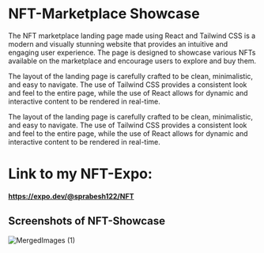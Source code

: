 # NFT-Marketplace Showcase

The NFT marketplace landing page made using React and Tailwind CSS is a modern and visually stunning website that provides an intuitive and engaging user experience. The page is designed to showcase various NFTs available on the marketplace and encourage users to explore and buy them.

The layout of the landing page is carefully crafted to be clean, minimalistic, and easy to navigate. The use of Tailwind CSS provides a consistent look and feel to the entire page, while the use of React allows for dynamic and interactive content to be rendered in real-time.

The layout of the landing page is carefully crafted to be clean, minimalistic, and easy to navigate. The use of Tailwind CSS provides a consistent look and feel to the entire page, while the use of React allows for dynamic and interactive content to be rendered in real-time.

# Link to my NFT-Expo: 
#### https://expo.dev/@sprabesh122/NFT

## Screenshots of NFT-Showcase
![MergedImages (1)](https://user-images.githubusercontent.com/88088638/236325035-b9707480-f3ac-47fb-aff8-aa0ce322ea2f.png)
